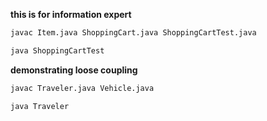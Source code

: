 **this is for information expert**

```bash
javac Item.java ShoppingCart.java ShoppingCartTest.java

java ShoppingCartTest

```

**demonstrating loose coupling**
```bash
javac Traveler.java Vehicle.java

java Traveler
```
